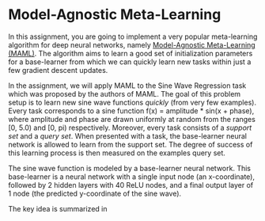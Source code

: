 # Model-Agnostic Meta-Learning

In this assignment, you are going to implement a very popular meta-learning algorithm for deep neural networks, namely [Model-Agnostic Meta-Learning (MAML)](https://arxiv.org/pdf/1703.03400.pdf). 
The algorithm aims to learn a good set of initialization parameters for a base-learner from which we can quickly learn new tasks within just a few gradient descent updates.

In the assignment, we will apply MAML to the Sine Wave Regression task which was proposed by the authors of MAML. The goal of this problem setup is to learn new sine wave functions *quickly* (from very few examples). 
Every task corresponds to a sine function f(x) = amplitude * sin(x + phase), where amplitude and phase are drawn uniformly at random from the ranges [0, 5.0) and [0, pi) respectively. Moreover, every task consists of a *support set* and a *query set*. When presented with a task, the base-learner neural network is allowed to learn from the support set. The degree of success of this learning process is then measured on the examples query set.    

The sine wave function is modeled by a base-learner neural network. This base-learner is a neural network with a single input node (an x-coordinate), followed by 2 hidden layers with 40 ReLU nodes, and a final output layer of 1 node (the predicted y-coordinate of the sine wave).    

The key idea is summarized in 
